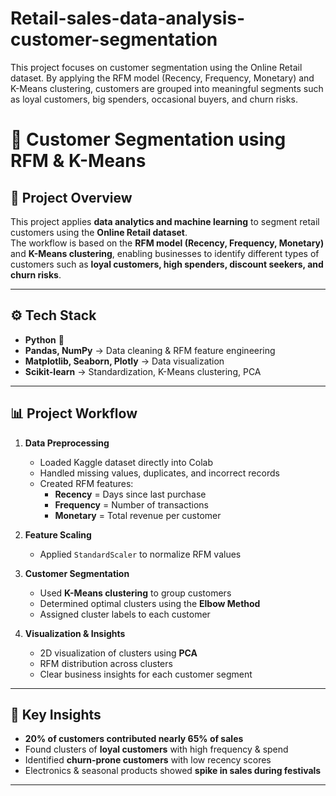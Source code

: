 # Retail-sales-data-analysis-customer-segmentation
This project focuses on customer segmentation using the Online Retail dataset. By applying the RFM model (Recency, Frequency, Monetary) and K-Means clustering, customers are grouped into meaningful segments such as loyal customers, big spenders, occasional buyers, and churn risks. 
# 🛒 Customer Segmentation using RFM & K-Means  

## 📌 Project Overview  
This project applies **data analytics and machine learning** to segment retail customers using the **Online Retail dataset**.  
The workflow is based on the **RFM model (Recency, Frequency, Monetary)** and **K-Means clustering**, enabling businesses to identify different types of customers such as **loyal customers, high spenders, discount seekers, and churn risks**.  

---

## ⚙️ Tech Stack  
- **Python** 🐍  
- **Pandas, NumPy** → Data cleaning & RFM feature engineering  
- **Matplotlib, Seaborn, Plotly** → Data visualization  
- **Scikit-learn** → Standardization, K-Means clustering, PCA  

---

## 📊 Project Workflow  
1. **Data Preprocessing**  
   - Loaded Kaggle dataset directly into Colab  
   - Handled missing values, duplicates, and incorrect records  
   - Created RFM features:  
     - **Recency** = Days since last purchase  
     - **Frequency** = Number of transactions  
     - **Monetary** = Total revenue per customer  

2. **Feature Scaling**  
   - Applied `StandardScaler` to normalize RFM values  

3. **Customer Segmentation**  
   - Used **K-Means clustering** to group customers  
   - Determined optimal clusters using the **Elbow Method**  
   - Assigned cluster labels to each customer  

4. **Visualization & Insights**  
   - 2D visualization of clusters using **PCA**  
   - RFM distribution across clusters  
   - Clear business insights for each customer segment  

---

## 🔑 Key Insights  
- **20% of customers contributed nearly 65% of sales**  
- Found clusters of **loyal customers** with high frequency & spend  
- Identified **churn-prone customers** with low recency scores  
- Electronics & seasonal products showed **spike in sales during festivals**  

---


